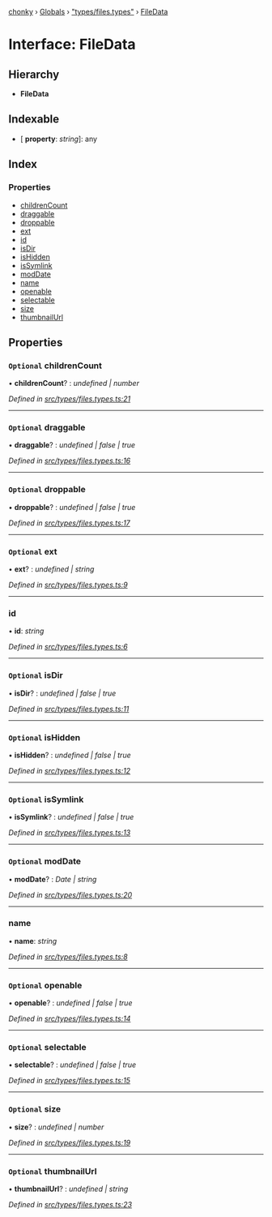 [chonky](../README.md) › [Globals](../globals.md) › ["types/files.types"](../modules/_types_files_types_.md) › [FileData](_types_files_types_.filedata.md)

# Interface: FileData

## Hierarchy

* **FileData**

## Indexable

* \[ **property**: *string*\]: any

## Index

### Properties

* [childrenCount](_types_files_types_.filedata.md#optional-childrencount)
* [draggable](_types_files_types_.filedata.md#optional-draggable)
* [droppable](_types_files_types_.filedata.md#optional-droppable)
* [ext](_types_files_types_.filedata.md#optional-ext)
* [id](_types_files_types_.filedata.md#id)
* [isDir](_types_files_types_.filedata.md#optional-isdir)
* [isHidden](_types_files_types_.filedata.md#optional-ishidden)
* [isSymlink](_types_files_types_.filedata.md#optional-issymlink)
* [modDate](_types_files_types_.filedata.md#optional-moddate)
* [name](_types_files_types_.filedata.md#name)
* [openable](_types_files_types_.filedata.md#optional-openable)
* [selectable](_types_files_types_.filedata.md#optional-selectable)
* [size](_types_files_types_.filedata.md#optional-size)
* [thumbnailUrl](_types_files_types_.filedata.md#optional-thumbnailurl)

## Properties

### `Optional` childrenCount

• **childrenCount**? : *undefined | number*

*Defined in [src/types/files.types.ts:21](https://github.com/TimboKZ/Chonky/blob/603fef8/src/types/files.types.ts#L21)*

___

### `Optional` draggable

• **draggable**? : *undefined | false | true*

*Defined in [src/types/files.types.ts:16](https://github.com/TimboKZ/Chonky/blob/603fef8/src/types/files.types.ts#L16)*

___

### `Optional` droppable

• **droppable**? : *undefined | false | true*

*Defined in [src/types/files.types.ts:17](https://github.com/TimboKZ/Chonky/blob/603fef8/src/types/files.types.ts#L17)*

___

### `Optional` ext

• **ext**? : *undefined | string*

*Defined in [src/types/files.types.ts:9](https://github.com/TimboKZ/Chonky/blob/603fef8/src/types/files.types.ts#L9)*

___

###  id

• **id**: *string*

*Defined in [src/types/files.types.ts:6](https://github.com/TimboKZ/Chonky/blob/603fef8/src/types/files.types.ts#L6)*

___

### `Optional` isDir

• **isDir**? : *undefined | false | true*

*Defined in [src/types/files.types.ts:11](https://github.com/TimboKZ/Chonky/blob/603fef8/src/types/files.types.ts#L11)*

___

### `Optional` isHidden

• **isHidden**? : *undefined | false | true*

*Defined in [src/types/files.types.ts:12](https://github.com/TimboKZ/Chonky/blob/603fef8/src/types/files.types.ts#L12)*

___

### `Optional` isSymlink

• **isSymlink**? : *undefined | false | true*

*Defined in [src/types/files.types.ts:13](https://github.com/TimboKZ/Chonky/blob/603fef8/src/types/files.types.ts#L13)*

___

### `Optional` modDate

• **modDate**? : *Date | string*

*Defined in [src/types/files.types.ts:20](https://github.com/TimboKZ/Chonky/blob/603fef8/src/types/files.types.ts#L20)*

___

###  name

• **name**: *string*

*Defined in [src/types/files.types.ts:8](https://github.com/TimboKZ/Chonky/blob/603fef8/src/types/files.types.ts#L8)*

___

### `Optional` openable

• **openable**? : *undefined | false | true*

*Defined in [src/types/files.types.ts:14](https://github.com/TimboKZ/Chonky/blob/603fef8/src/types/files.types.ts#L14)*

___

### `Optional` selectable

• **selectable**? : *undefined | false | true*

*Defined in [src/types/files.types.ts:15](https://github.com/TimboKZ/Chonky/blob/603fef8/src/types/files.types.ts#L15)*

___

### `Optional` size

• **size**? : *undefined | number*

*Defined in [src/types/files.types.ts:19](https://github.com/TimboKZ/Chonky/blob/603fef8/src/types/files.types.ts#L19)*

___

### `Optional` thumbnailUrl

• **thumbnailUrl**? : *undefined | string*

*Defined in [src/types/files.types.ts:23](https://github.com/TimboKZ/Chonky/blob/603fef8/src/types/files.types.ts#L23)*
